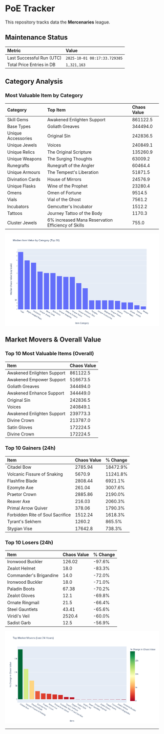 # PoE Tracker

This repository tracks data the **Mercenaries** league.

## Maintenance Status

<!-- START_MAINTENANCE -->
| Metric | Value |
|:---|:---|
| Last Successful Run (UTC) | `2025-10-01 08:17:33.729385` |
| Total Price Entries in DB | `1,321,163` |

<!-- END_MAINTENANCE -->

## Category Analysis

<!-- START_CATEGORY_ANALYSIS -->
### Most Valuable Item by Category
| Category | Top Item | Chaos Value |
| :--- | :--- | :--- |
| Skill Gems | Awakened Enlighten Support | 861122.5 |
| Base Types | Goliath Greaves | 344494.0 |
| Unique Accessories | Original Sin | 242836.5 |
| Unique Jewels | Voices | 240849.1 |
| Unique Relics | The Original Scripture | 135260.9 |
| Unique Weapons | The Surging Thoughts | 63009.2 |
| Runegrafts | Runegraft of the Angler | 60464.4 |
| Unique Armours | The Tempest's Liberation | 51871.5 |
| Divination Cards | House of Mirrors | 24576.9 |
| Unique Flasks | Wine of the Prophet | 23280.4 |
| Omens | Omen of Fortune | 9514.5 |
| Vials | Vial of the Ghost | 7561.2 |
| Incubators | Gemcutter's Incubator | 1512.2 |
| Tattoos | Journey Tattoo of the Body | 1170.3 |
| Cluster Jewels | 6% increased Mana Reservation Efficiency of Skills | 755.0 |


![Category Analysis Chart](charts/category_analysis.png)
<!-- END_CATEGORY_ANALYSIS -->

## Market Movers & Overall Value

<!-- START_ANALYSIS -->
### Top 10 Most Valuable Items (Overall)
| Item | Chaos Value |
| :--- | :--- |
| Awakened Enlighten Support | 861122.5 |
| Awakened Empower Support | 516673.5 |
| Goliath Greaves | 344494.0 |
| Awakened Enhance Support | 344449.0 |
| Original Sin | 242836.5 |
| Voices | 240849.1 |
| Awakened Enlighten Support | 239773.3 |
| Divine Crown | 213787.0 |
| Satin Gloves | 172224.5 |
| Divine Crown | 172224.5 |

### Top 10 Gainers (24h)
| Item | Chaos Value | % Change |
| :--- | :--- | :--- |
| Citadel Bow | 2785.94 | 18472.9% |
| Volcanic Fissure of Snaking | 5670.9 | 11241.8% |
| Flashfire Blade | 2808.44 | 6921.1% |
| Ezomyte Axe | 261.04 | 3007.6% |
| Praetor Crown | 2885.86 | 2190.0% |
| Reaver Axe | 216.03 | 2060.3% |
| Primal Arrow Quiver | 378.06 | 1790.3% |
| Forbidden Rite of Soul Sacrifice | 1512.24 | 1618.3% |
| Tyrant's Sekhem | 1260.2 | 865.5% |
| Stygian Vise | 17642.8 | 738.3% |

### Top 10 Losers (24h)
| Item | Chaos Value | % Change |
| :--- | :--- | :--- |
| Ironwood Buckler | 126.02 | -97.6% |
| Zealot Helmet | 18.0 | -83.3% |
| Commander's Brigandine | 14.0 | -72.0% |
| Ironwood Buckler | 18.0 | -71.0% |
| Paladin Boots | 67.38 | -70.2% |
| Zealot Gloves | 12.1 | -69.8% |
| Ornate Ringmail | 21.5 | -66.4% |
| Steel Gauntlets | 43.41 | -65.6% |
| Viridi's Veil | 2520.4 | -60.0% |
| Sadist Garb | 12.5 | -56.9% |


![Market Movers Chart](charts/market_movers.png)
<!-- END_ANALYSIS -->

---
